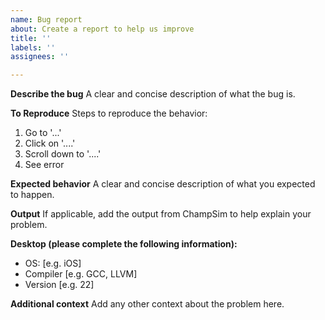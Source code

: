 ```yaml
---
name: Bug report
about: Create a report to help us improve
title: ''
labels: ''
assignees: ''

---
```


**Describe the bug**
A clear and concise description of what the bug is.

**To Reproduce**
Steps to reproduce the behavior:
1. Go to '...'
2. Click on '....'
3. Scroll down to '....'
4. See error

**Expected behavior**
A clear and concise description of what you expected to happen.

**Output**
If applicable, add the output from ChampSim to help explain your problem.

**Desktop (please complete the following information):**
 - OS: [e.g. iOS]
 - Compiler [e.g. GCC, LLVM]
 - Version [e.g. 22]

**Additional context**
Add any other context about the problem here.
